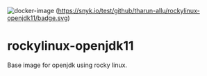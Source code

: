 ![docker-image](https://github.com/tharun-allu/rockylinux-openjdk11/actions/workflows/docker-image.yml/badge.svg)
(https://snyk.io/test/github/tharun-allu/rockylinux-openjdk11/badge.svg)

# rockylinux-openjdk11
Base image for openjdk using rocky linux. 

